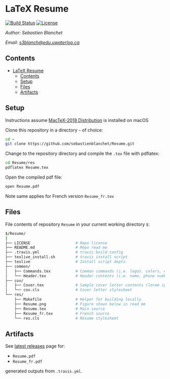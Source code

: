 # LaTeX Resume

<p align="start">
  <a href="https://travis-ci.org/sebastienblanchet/Resume"><img src="https://travis-ci.org/sebastienblanchet/Resume.svg?branch=master" alt="Build Status"></a>
  <a href="https://opensource.org/licenses/MIT"><img src="https://img.shields.io/badge/License-MIT-yellow.svg" alt="License"></a>
</p>

*Author: Sebastien Blanchet*

*Email: s3blanch@edu.uwaterloo.ca*

## Contents

- [LaTeX Resume](#latex-resume)
  - [Contents](#contents)
  - [Setup](#setup)
  - [Files](#files)
  - [Artifacts](#artifacts)

## Setup

Instructions assume [MacTeX-2018 Distribution](http://tug.org/mactex/mactex-download.html) is installed on macOS

Clone this repository in a directory `~` of choice:

```bash
cd ~
git clone https://github.com/sebastienblanchet/Resume.git
```

Change to the repository directory and compile the `.tex` file with pdflatex:

```bash
cd Resume/res
pdflatex Resume.tex
```

Open the compiled pdf file:

```bash
open Resume.pdf
```

Note same applies for French version `Resume_fr.tex`

## Files

File contents of repository `Resume` in your current working directory `$`:

```bash
$/Resume/
|
├── LICENSE                    # Repo license
├── README.md                  # Repo read me
├── .travis.yml                # travis build config
├── texlive_install.sh         # travis install script
├── texlive                    # Install script depts.
├── common/
│   ├── Commands.tex           # Common commands (i.e. logos. colors, etc.)
│   └── Header.tex             # Header contents (i.e. name, phone number, etc.)
├── cov/
│   ├── Cover.tex              # Sample cover letter contents (lorem ipsum)
│   └── cov.cls                # Cover letter stylesheet
└── res/
    ├── Makefile               # Helper for building locally
    ├── Resume.png             # Figure shown below in read me
    ├── Resume.tex             # Main source
    ├── Resume_fr.tex          # French source
    └── res.cls                # Resume stylesheet
```

## Artifacts

See [latest releases](https://github.com/sebastienblanchet/Resume/releases/latest/) page for:
* `Resume.pdf`
* `Resume_fr.pdf`

generated outputs from `.travis.yml`.
